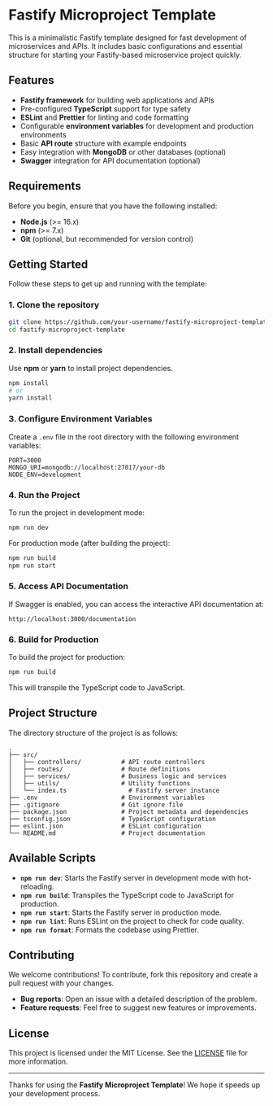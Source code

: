 # Fastify Microproject Template

This is a minimalistic Fastify template designed for fast development of microservices and APIs. It includes basic configurations and essential structure for starting your Fastify-based microservice project quickly.

## Features

- **Fastify framework** for building web applications and APIs
- Pre-configured **TypeScript** support for type safety
- **ESLint** and **Prettier** for linting and code formatting
- Configurable **environment variables** for development and production environments
- Basic **API route** structure with example endpoints
- Easy integration with **MongoDB** or other databases (optional)
- **Swagger** integration for API documentation (optional)

## Requirements

Before you begin, ensure that you have the following installed:

- **Node.js** (>= 16.x)
- **npm** (>= 7.x)
- **Git** (optional, but recommended for version control)

## Getting Started

Follow these steps to get up and running with the template:

### 1. Clone the repository

```bash
git clone https://github.com/your-username/fastify-microproject-template.git
cd fastify-microproject-template
```

### 2. Install dependencies

Use **npm** or **yarn** to install project dependencies.

```bash
npm install
# or
yarn install
```

### 3. Configure Environment Variables

Create a `.env` file in the root directory with the following environment variables:

```env
PORT=3000
MONGO_URI=mongodb://localhost:27017/your-db
NODE_ENV=development
```

### 4. Run the Project

To run the project in development mode:

```bash
npm run dev
```

For production mode (after building the project):

```bash
npm run build
npm run start
```

### 5. Access API Documentation

If Swagger is enabled, you can access the interactive API documentation at:

```
http://localhost:3000/documentation
```

### 6. Build for Production

To build the project for production:

```bash
npm run build
```

This will transpile the TypeScript code to JavaScript.

## Project Structure

The directory structure of the project is as follows:

```
.
├── src/
│   ├── controllers/           # API route controllers
│   ├── routes/                # Route definitions
│   ├── services/              # Business logic and services
│   ├── utils/                 # Utility functions
│   └── index.ts                 # Fastify server instance
├── .env                       # Environment variables
├── .gitignore                 # Git ignore file
├── package.json               # Project metadata and dependencies
├── tsconfig.json              # TypeScript configuration
├── eslint.json                # ESLint configuration
└── README.md                  # Project documentation
```

## Available Scripts

- **`npm run dev`**: Starts the Fastify server in development mode with hot-reloading.
- **`npm run build`**: Transpiles the TypeScript code to JavaScript for production.
- **`npm run start`**: Starts the Fastify server in production mode.
- **`npm run lint`**: Runs ESLint on the project to check for code quality.
- **`npm run format`**: Formats the codebase using Prettier.

## Contributing

We welcome contributions! To contribute, fork this repository and create a pull request with your changes.

- **Bug reports**: Open an issue with a detailed description of the problem.
- **Feature requests**: Feel free to suggest new features or improvements.

## License

This project is licensed under the MIT License. See the [LICENSE](LICENSE) file for more information.

---

Thanks for using the **Fastify Microproject Template**! We hope it speeds up your development process.
